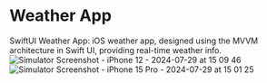 # Weather App
SwiftUI Weather App: iOS weather app, designed using the MVVM architecture in Swift UI, providing real-time weather info.
![Simulator Screenshot - iPhone 12 - 2024-07-29 at 15 09 46](https://github.com/user-attachments/assets/f13920b8-8d12-4871-96a7-50a3988eae7b)
![Simulator Screenshot - iPhone 15 Pro - 2024-07-29 at 15 01 25](https://github.com/user-attachments/assets/18fb2f56-c70b-455a-a360-c1c3e56ec4e3)

